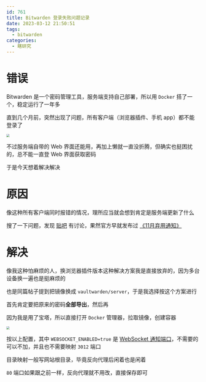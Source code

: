 ```yaml
---
id: 761
title: Bitwarden 登录失败问题记录
date: 2023-03-12 21:50:51
tags:
  - bitwarden
categories:
  - 瞎研究
---
```


# 错误

Bitwarden 是一个密码管理工具，服务端支持自己部署，所以用 `Docker` 搭了一个，稳定运行了一年多

直到几个月前，突然出现了问题，所有客户端（浏览器插件、手机 app）都不能登录了

<img src="https://imba97.cn/uploads/2023/03/bitwarden-login-error-1.png" style="zoom:50%;" />

不过服务端自带的 Web 界面还能用，再加上懒就一直没折腾，但确实也挺困扰的，总不能一直登 Web 界面获取密码

于是今天想着解决解决

# 原因

像这种所有客户端同时报错的情况，理所应当就会想到肯定是服务端更新了什么

搜了一下问题，发现 [贴吧](https://tieba.baidu.com/p/8195973485) 有讨论，果然官方早就发布过 [《11月弃用通知》](https://bitwarden.com/help/november-deprecation-notice/)

# 解决

像我这种怕麻烦的人，换浏览器插件版本这种解决方案我是直接放弃的，因为多台设备换一遍也是挺麻烦的

也是同篇帖子提到把镜像换成 `vaultwarden/server`，于是我选择按这个方案进行

首先肯定要把原来的密码**全部导出**，然后再

因为我是用了宝塔，所以直接打开 `Docker` 管理器，拉取镜像，创建容器

<img src="https://imba97.cn/uploads/2023/03/bitwarden-login-error-2.png" style="zoom:50%;" />

按以上配置，其中 `WEBSOCKET_ENABLED=true` 是 [WebSocket 通知端口](https://github.com/dani-garcia/vaultwarden/blob/a13a5bd1d8c3fea3fce80eba6e8c3aa8880855dd/.env.template#L68)，不需要的可以不加，并且也不需要映射 `3012` 端口

目录映射一般写网站根目录，毕竟反向代理后闲着也是闲着

`80` 端口如果跟之前一样，反向代理就不用改，直接保存即可

